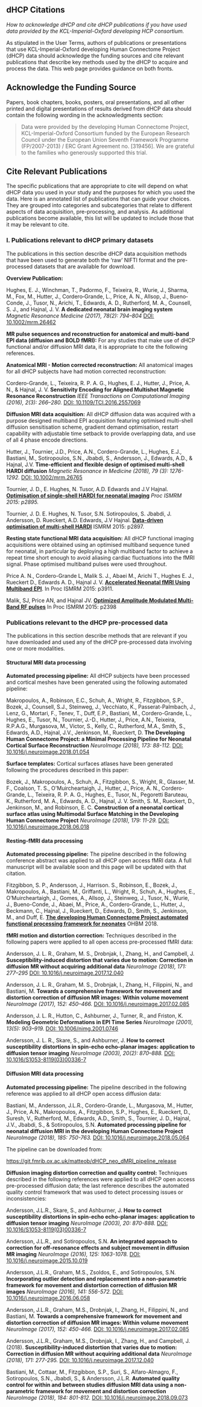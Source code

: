 ---
---

## dHCP Citations

*How to acknowledge dHCP and cite dHCP publications if you have used data
provided by the KCL-Imperial-Oxford developing HCP consortium.*

As stipulated in the User Terms, authors of publications or presentations
that use KCL-Imperial-Oxford developing Human Connectome Project (dHCP)
data should acknowledge the funding sources and cite relevant publications
that describe key methods used by the dHCP to acquire and process the data.
This web page provides guidance on both fronts.

## Acknowledge the Funding Source

Papers, book chapters, books, posters, oral presentations, and all other
printed and digital presentations of results derived from dHCP data should
contain the following wording in the acknowledgments section:

> Data were provided by the developing Human Connectome Project,
> KCL-Imperial-Oxford Consortium funded by the European Research Council
> under the European Union Seventh Framework Programme (FP/2007-2013) / ERC
> Grant Agreement no. [319456]. We are grateful to the families who generously
> supported this trial.

## Cite Relevant Publications

The specific publications that are appropriate to cite will depend on what
dHCP data you used in your study and the purposes for which you used the data.
Here is an annotated list of publications that can guide your choices.
They are grouped into categories and subcategories that relate to different
aspects of data acquisition, pre-processing, and analysis. As additional
publications become available, this list will be updated to include those
that it may be relevant to cite.

### I. Publications relevant to dHCP primary datasets

The publications in this section describe dHCP data acquisition methods
that have been used to generate both the ‘raw’ NIFTI format and the
pre-processed datasets that are available for download.

**Overview Publication:**

Hughes, E. J., Winchman, T., Padormo, F., Teixeira, R., Wurie, J., Sharma,
M.,  Fox, M.,  Hutter, J.,  Cordero‐Grande, L., Price, A. N.,  Allsop, J.,
Bueno‐Conde, J., Tusor, N.,  Arichi, T.,  Edwards, A. D.,  Rutherford,
M. A., Counsell, S. J.,  and Hajnal, J. V. **A dedicated neonatal brain
imaging system** *Magnetic Resonance Medicine (2017), 78(2): 794–804* [DOI:
10.1002/mrm.26462](https://doi.org/10.1002/mrm.26462)

**MR pulse sequences and reconstruction for anatomical and multi-band EPI data
(diffusion and BOLD fMRI):** For any studies that make use of dHCP functional
and/or diffusion MRI data, it is appropriate to cite the following references.

**Anatomical MRI - Motion corrected reconstruction:** All anatomical images
for all dHCP subjects have had motion corrected reconstruction:

Cordero-Grande, L., Teixeira, R. P. A. G., Hughes, E. J.,
Hutter, J., Price, A. N., & Hajnal, J. V. **Sensitivity Encoding
for Aligned Multishot Magnetic Resonance Reconstruction** *IEEE
Transactions on Computational Imaging (2016), 2(3): 266–280.* [DOI:
10.1109/TCI.2016.2557069](https://doi.org/10.1002/mrm.26462)

**Diffusion MRI data acquisition:** All dHCP diffusion data was acquired
with a purpose designed multiband EPI acquisition featuring optimised
multi-shell diffusion sensitisation scheme, gradient demand optimisation,
restart capability with adjustable time setback to provide overlapping data,
and use of all 4 phase encode directions.

Hutter, J., Tournier, J.D., Price, A.N., Cordero-Grande, L., Hughes, E.J.,
Bastiani, M., Sotiropoulos, S.N., Jbabdi, S., Andersson, J., Edwards, A.D.,
& Hajnal, J.V. **Time-efficient and flexible design of optimised multi-shell
HARDI diffusion** *Magnetic Resonance in Medicine (2018), 79 (3): 1276-1292.*
[DOI: 10.1002/mrm.26765](https://doi.org/10.1002/mrm.26765)

Tournier, J. D., E. Hughes, N. Tusor, A.D. Edwards and J.V
Hajnal. [**Optimisation of single-shell HARDI for neonatal
imaging**](http://www.developingconnectome.org/wp-content/uploads/sites/70/2019/08/Optimisation-of-single-shell-HARDI-for-neonatal-imaging-.pdf)
*Proc ISMRM 2015: p2895.*

Tournier, J. D.  E. Hughes, N. Tusor,
S.N. Sotiropoulos, S. Jbabdi, J. Andersson, D. Rueckert,
A.D. Edwards, J.V Hajnal. [**Data-driven optimisation of multi-shell
HARDI**](http://www.developingconnectome.org/wp-content/uploads/sites/70/2019/08/Data-driven-optimisation-of-multi-shell-HARDI.pdf)
ISMRM 2015: p2897.

**Resting state functional MRI data acquisition:** All dHCP functional
imaging acquisitions were obtained using an optimised multiband sequence
tuned for neonatal, in particular by deploying a high multiband factor to
achieve a repeat time short enough to avoid aliasing cardiac fluctuations
into the fMRI signal. Phase optimised multiband pulses were used throughout.

Price A. N., Cordero-Grande L, Malik S. J., Abaei M., Arichi T., Hughes
E. J., Rueckert D., Edwards A. D., Hajnal J. V. [**Accelerated Neonatal fMRI
Using Multiband
EPI**](http://www.developingconnectome.org/wp-content/uploads/sites/70/2019/08/Accelerated-Neonatal-fMRI-using-Multiband-EPI.-ISMRM-2015.pdf). In Proc ISMRM 2015: p3911.

Malik, SJ, Price AN, and Hajnal
JV. [**Optimized Amplitude Modulated Multi-Band RF
pulses**](http://www.developingconnectome.org/wp-content/uploads/sites/70/2019/08/Optimized-Amplitude-Modulated-Muli-Band-RF-pulses.pdf)
In Proc ISMRM 2015: p2398

### Publications relevant to the dHCP pre-processed data

The publications in this section describe methods that are relevant if you
have downloaded and used any of the dHCP pre-processed data involving one
or more modalities.

#### Structural MRI data processing

**Automated processing pipeline:** All dHCP subjects have been processed and
cortical meshes have been generated using the following automated pipeline:

Makropoulos, A., Robinson, E.C., Schuh, A., Wright, R., Fitzgibbon, S.P.,
Bozek, J., Counsell, S.J., Steinweg, J., Vecchiato, K., Passerat-Palmbach, J.,
Lenz, G., Mortari, F., Tenev, T., Duff, E.P., Bastiani, M., Cordero-Grande,
L., Hughes, E., Tusor, N., Tournier, J.-D., Hutter, J., Price, A.N., Teixeira,
R.P.A.G., Murgasova, M., Victor, S., Kelly, C., Rutherford, M.A., Smith, S.,
Edwards, A.D., Hajnal, J.V., Jenkinson, M., Rueckert, D. **The Developing
Human Connectome Project: a Minimal Processing Pipeline for Neonatal
Cortical Surface Reconstruction** *NeuroImage (2018), 173: 88-112.* [DOI:
10.1016/j.neuroimage.2018.01.054](https://doi.org/10.1016/j.neuroimage.2018.01.054)

**Surface templates:** Cortical surfaces atlases have been generated
following the procedures described in this paper:

Bozek, J., Makropoulos, A., Schuh, A., Fitzgibbon, S., Wright, R., Glasser,
M. F., Coalson, T. S., O'Muircheartaigh, J., Hutter, J., Price, A. N.,
Cordero-Grande, L., Teixeira, R. P. A. G., Hughes, E., Tusor, N., Pegoretti
Baruteau, K., Rutherford, M. A.,  Edwards, A. D., Hajnal, J. V.  Smith,
S. M., Rueckert, D., Jenkinson, M., and Robinson, E. C. **Construction of
a neonatal cortical surface atlas using Multimodal Surface Matching in the
Developing Human Connectome Project** *NeuroImage (2018), 179: 11-29.* [DOI:
10.1016/j.neuroimage.2018.06.018](https://doi.org/10.1016/j.neuroimage.2018.06.018)

#### Resting-fMRI data processing 

**Automated processing pipeline:** The pipeline described in the following
conference abstract was applied to all dHCP open access fMRI data.  A full
manuscript will be available soon and this page will be updated with that
citation.

Fitzgibbon, S. P., Andersson, J., Harrison. S., Robinson, E., Bozek, J.,
Makropoulos, A., Bastiani, M., Griffanti, L., Wright, R., Schuh, A., Hughes,
E., O’Muircheartaigh, J., Gomes, A., Allsop, J., Steinweg, J., Tusor,
N., Wurie, J., Bueno-Conde, J., Abaei, M., Price, A., Cordero-Grande,
L., Hutter, J., Beckmann, C., Hajnal, J., Rueckert, D., Edwards,
D., Smith, S., Jenkinson, M., and Duff, E. [**The developing
Human Connectome Project automated functional processing framework for
neonates**](http://www.developingconnectome.org/wp-content/uploads/sites/70/2019/08/The-developing-Human-Connectome-Project-automated-functional-processing-framework-for-neonates.pdf)
OHBM 2018.

**fMRI motion and distortion correction:** Techniques described in the
following papers were applied to all open access pre-processed fMRI data:

Andersson, J. L. R., Graham, M. S., Drobnjak, I., Zhang, H.,
and Campbell, J. **Susceptibility-induced distortion that varies
due to motion: Correction in diffusion MR without acquiring
additional data** *NeuroImage (2018), 171: 277–295* [DOI:
10.1016/j.neuroimage.2017.12.040](https://doi.org/10.1016/j.neuroimage.2017.12.040)

Andersson, J. L. R., Graham, M. S., Drobnjak, I., Zhang, H.,
Filippini, N., and Bastiani, M. **Towards a comprehensive framework
for movement and distortion correction of diffusion MR images:
Within volume movement** *NeuroImage (2017), 152: 450–466.* [DOI:
10.1016/j.neuroimage.2017.02.085](https://doi.org/10.1016/j.neuroimage.2017.02.085)

Andersson, J. L. R., Hutton, C., Ashburner, J., Turner, R., and Friston,
K. **Modeling Geometric Deformations in EPI Time Series** *NeuroImage (2001),
13(5): 903–919.* [DOI:
10.1006/nimg.2001.0746](https://doi.org/10.1006/nimg.2001.0746)

Andersson, J. L. R., Skare, S., and Ashburner, J. **How to correct
susceptibility distortions in spin-echo echo-planar images: application
to diffusion tensor imaging** *NeuroImage (2003), 20(2): 870–888.* [DOI:
10.1016/S1053-8119(03)00336-7](https://doi.org/10.1016/S1053-8119(03)00336-7)

#### Diffusion MRI data processing

**Automated processing pipeline:** The pipeline described in the following
reference was applied to all dHCP open access diffusion data:

Bastiani, M., Andersson, J.L.R., Cordero-Grande, L., Murgasova, M., Hutter,
J., Price, A.N., Makropoulos, A., Fitzgibbon, S.P., Hughes, E., Rueckert,
D., Suresh, V., Rutherford, M., Edwards, A.D., Smith, S., Tournier,
J. D., Hajnal, J.V., Jbabdi, S., & Sotiropoulos, S.N. **Automated
processing pipeline for neonatal diffusion MRI in the developing
Human Connectome Project** *NeuroImage (2018), 185: 750-763.* [DOI:
10.1016/j.neuroimage.2018.05.064](https://doi.org/10.1016/j.neuroimage.2018.05.064)

The pipeline can be downloaded from: 

https://git.fmrib.ox.ac.uk/matteob/dHCP_neo_dMRI_pipeline_release

**Diffusion imaging distortion correction and quality control:** Techniques
described in the following references were applied to all dHCP open access
pre-processed diffusion data; the last reference describes the automated
quality control framework that was used to detect processing issues or
inconsistencies:

Andersson, J.L.R., Skare, S., and Ashburner, J. **How to correct
susceptibility distortions in spin-echo echo-planar images: application
to diffusion tensor imaging** *NeuroImage (2003), 20: 870-888.* [DOI:
10.1016/S1053-8119(03)00336-7](https://doi.org/10.1016/S1053-8119(03)00336-7)

Andersson, J.L.R., and Sotiropoulos, S.N. **An integrated approach
to correction for off-resonance effects and subject movement in
diffusion MR imaging** *NeuroImage (2016), 125: 1063-1078.* [DOI:
10.1016/j.neuroimage.2015.10.019](https://doi.org/10.1016/j.neuroimage.2015.10.019)

Andersson, J.L.R., Graham, M.S., Zsoldos, E., and Sotiropoulos,
S.N. **Incorporating outlier detection and replacement into a
non-parametric framework for movement and distortion correction
of diffusion MR images** *NeuroImage (2016), 141: 556-572.* [DOI:
10.1016/j.neuroimage.2016.06.058](https://doi.org/10.1016/j.neuroimage.2016.06.058)

Andersson, J.L.R., Graham, M.S., Drobnjak, I., Zhang, H., Filippini,
N., and Bastiani, M. **Towards a comprehensive framework for
movement and distortion correction of diffusion MR images:
Within volume movement** *NeuroImage (2017), 152: 450-466.* [DOI:
10.1016/j.neuroimage.2017.02.085](https://doi.org/10.1016/j.neuroimage.2017.02.085)

Andersson, J.L.R., Graham, M.S., Drobnjak, I., Zhang, H., and
Campbell, J. (2018). **Susceptibility-induced distortion that
varies due to motion: Correction in diffusion MR without acquiring
additional data** *NeuroImage (2018), 171: 277-295.* [DOI:
10.1016/j.neuroimage.2017.12.040](https://doi.org/10.1016/j.neuroimage.2017.12.040)

Bastiani, M., Cottaar, M., Fitzgibbon, S.P., Suri, S.,
Alfaro-Almagro, F., Sotiropoulos, S.N., Jbabdi, S., & Andersson,
J.L.R. **Automated quality control for within and between studies
diffusion MRI data using a non-parametric framework for movement
and distortion correction** *NeuroImage (2018), 184: 801-812.* [DOI:
10.1016/j.neuroimage.2018.09.073](https://doi.org/10.1016/j.neuroimage.2018.09.073)


